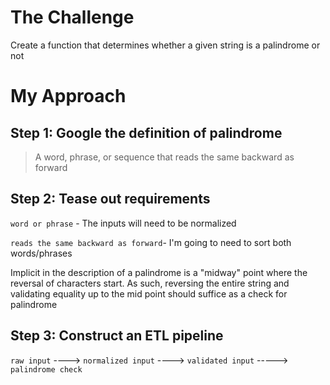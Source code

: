 # The Challenge

Create a function that determines whether a given string is a palindrome or not 

# My Approach

## Step 1: Google the definition of palindrome

> A word, phrase, or sequence that reads the same backward as forward

## Step 2: Tease out requirements
`word or phrase` - The inputs will need to be normalized 

`reads the same backward as forward`- I'm going to need to sort both words/phrases

Implicit in the description of a palindrome is a "midway" point where the reversal of characters
start. As such, reversing the entire string and validating equality up to the mid point should suffice
as a check for palindrome

## Step 3: Construct an ETL pipeline

`raw input` ----> `normalized input` ----> `validated input` -----> `palindrome check`